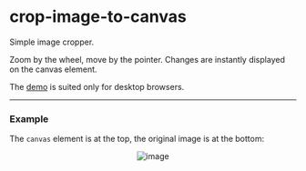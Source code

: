 # crop-image-to-canvas

Simple image cropper.

Zoom by the wheel, move by the pointer.
Changes are instantly displayed on the canvas element.

The [demo](https://alttiri.github.io/crop-image-to-canvas/) is suited only for desktop browsers.

---
### Example

The `canvas` element is at the top, the original image is at the bottom:

<p align="center">
  <img src="https://user-images.githubusercontent.com/16310547/126565439-b38b8be6-b9e2-4568-8fa4-efa8d699c31a.png" alt="image"/>
</p>

